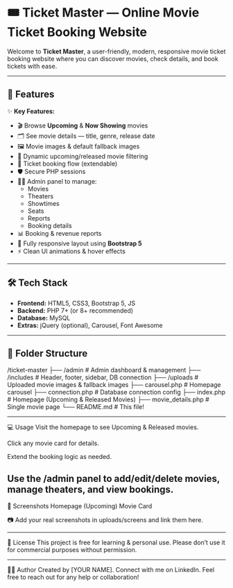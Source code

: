 # 🎟️ Ticket Master — Online Movie Ticket Booking Website

Welcome to **Ticket Master**, a user-friendly, modern, responsive movie ticket booking website where you can discover movies, check details, and book tickets with ease.

---

## 📌 Features

✨ **Key Features:**

- 🎬 Browse **Upcoming** & **Now Showing** movies
- 🗂️ See movie details — title, genre, release date
- 🖼️ Movie images & default fallback images
- 📅 Dynamic upcoming/released movie filtering
- 🛒 Ticket booking flow (extendable)
- 🛡️ Secure PHP sessions
- 🧑‍💻 Admin panel to manage:
  - Movies
  - Theaters
  - Showtimes
  - Seats
  - Reports
  - Booking details
- 📊 Booking & revenue reports
- 📱 Fully responsive layout using **Bootstrap 5**
- ⚡ Clean UI animations & hover effects

---

## 🛠️ Tech Stack

- **Frontend:** HTML5, CSS3, Bootstrap 5, JS
- **Backend:** PHP 7+ (or 8+ recommended)
- **Database:** MySQL
- **Extras:** jQuery (optional), Carousel, Font Awesome

---

## 📂 Folder Structure

/ticket-master
├── /admin # Admin dashboard & management
├── /includes # Header, footer, sidebar, DB connection
├── /uploads # Uploaded movie images & fallback images
├── carousel.php # Homepage carousel
├── connection.php # Database connection config
├── index.php # Homepage (Upcoming & Released Movies)
├── movie_details.php # Single movie page
└── README.md # This file!


---

💻 Usage
Visit the homepage to see Upcoming & Released movies.

Click any movie card for details.

Extend the booking logic as needed.

Use the /admin panel to add/edit/delete movies, manage theaters, and view bookings.
---

🧩 Screenshots
Homepage (Upcoming)	Movie Card

📷 Add your real screenshots in uploads/screens and link them here.

-----

📝 License
This project is free for learning & personal use.
Please don’t use it for commercial purposes without permission.

----

👨‍💻 Author
Created by [YOUR NAME].
Connect with me on LinkedIn.
Feel free to reach out for any help or collaboration!
